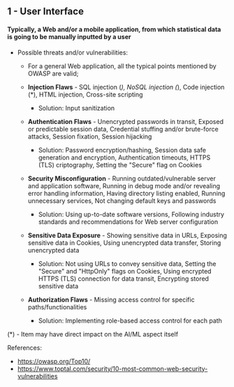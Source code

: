 ## 1 - User Interface
#### Typically, a Web and/or a mobile application, from which statistical data is going to be manually inputted by a user

- Possible threats and/or vulnerabilities:
	
	- For a general Web application, all the typical points mentioned by OWASP are valid;
		
	- **Injection Flaws** - SQL injection (*), NoSQL injection (*), Code injection (*), HTML injection, Cross-site scripting
		- Solution: Input sanitization
			
	- **Authentication Flaws** - Unencrypted passwords in transit, Exposed or predictable session data, Credential stuffing and/or brute-force attacks, Session fixation, Session hijacking
		- Solution: Password encryption/hashing, Session data safe generation and encryption, Authentication timeouts, HTTPS (TLS) criptography, Setting the "Secure" flag on Cookies
			
	- **Security Misconfiguration** - Running outdated/vulnerable server and application software, Running in debug mode and/or revealing error handling information, Having directory listing enabled, Running unnecessary services, Not changing default keys and passwords
		- Solution: Using up-to-date software versions, Following industry standards and recommendations for Web server configuration
			
	- **Sensitive Data Exposure** - Showing sensitive data in URLs, Exposing sensitive data in Cookies, Using unencrypted data transfer, Storing unencrypted data
		- Solution: Not using URLs to convey sensitive data, Setting the "Secure" and "HttpOnly" flags on Cookies, Using encrypted HTTPS (TLS) connection for data transit, Encrypting stored sensitive data
			
	- **Authorization Flaws** - Missing access control for specific paths/functionalities
		- Solution: Implementing role-based access control for each path

(*) - Item may have direct impact on the AI/ML aspect itself

References:

- https://owasp.org/Top10/
- https://www.toptal.com/security/10-most-common-web-security-vulnerabilities
